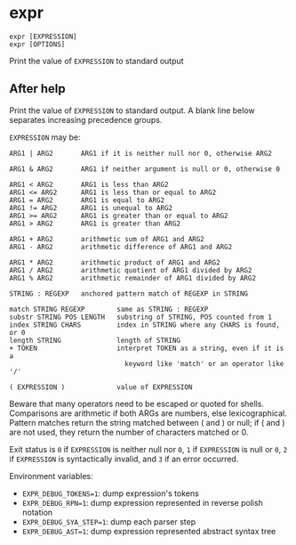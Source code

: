# expr

```
expr [EXPRESSION]
expr [OPTIONS]
```

Print the value of `EXPRESSION` to standard output

## After help

Print the value of `EXPRESSION` to standard output.  A blank line below
separates increasing precedence groups.

`EXPRESSION` may be:

    ARG1 | ARG2       ARG1 if it is neither null nor 0, otherwise ARG2

    ARG1 & ARG2       ARG1 if neither argument is null or 0, otherwise 0

    ARG1 < ARG2       ARG1 is less than ARG2
    ARG1 <= ARG2      ARG1 is less than or equal to ARG2
    ARG1 = ARG2       ARG1 is equal to ARG2
    ARG1 != ARG2      ARG1 is unequal to ARG2
    ARG1 >= ARG2      ARG1 is greater than or equal to ARG2
    ARG1 > ARG2       ARG1 is greater than ARG2

    ARG1 + ARG2       arithmetic sum of ARG1 and ARG2
    ARG1 - ARG2       arithmetic difference of ARG1 and ARG2

    ARG1 * ARG2       arithmetic product of ARG1 and ARG2
    ARG1 / ARG2       arithmetic quotient of ARG1 divided by ARG2
    ARG1 % ARG2       arithmetic remainder of ARG1 divided by ARG2

    STRING : REGEXP   anchored pattern match of REGEXP in STRING

    match STRING REGEXP        same as STRING : REGEXP
    substr STRING POS LENGTH   substring of STRING, POS counted from 1
    index STRING CHARS         index in STRING where any CHARS is found, or 0
    length STRING              length of STRING
    + TOKEN                    interpret TOKEN as a string, even if it is a
                                 keyword like 'match' or an operator like '/'

    ( EXPRESSION )             value of EXPRESSION

Beware that many operators need to be escaped or quoted for shells.
Comparisons are arithmetic if both ARGs are numbers, else lexicographical.
Pattern matches return the string matched between \( and \) or null; if
\( and \) are not used, they return the number of characters matched or 0.

Exit status is `0` if `EXPRESSION` is neither null nor `0`, `1` if `EXPRESSION`
is null or `0`, `2` if `EXPRESSION` is syntactically invalid, and `3` if an
error occurred.

Environment variables:

- `EXPR_DEBUG_TOKENS=1`: dump expression's tokens
- `EXPR_DEBUG_RPN=1`: dump expression represented in reverse polish notation
- `EXPR_DEBUG_SYA_STEP=1`: dump each parser step
- `EXPR_DEBUG_AST=1`: dump expression represented abstract syntax tree
